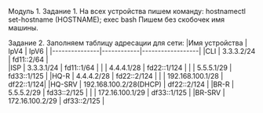 Модуль 1. 
Задание 1.
На всех устройства пишем команду: hostnamectl set-hostname (HOSTNAME); exec bash 
Пишем без скобочек имя машины.

Задание 2. 
Заполняем таблицу адресации для сети:
|Имя устройства | IpV4       |   IpV6           |
|---------------|------------|------------------|
|CLI            | 3.3.3.2/24 |  fd11::2/64      |      
|ISP            | 3.3.3.1/24 |  fd11::1/64      |
|               | 4.4.4.1/28 |  fd22::1/124     |
|               | 5.5.5.1/29 |  fd33::1/125     |
|HQ-R	        | 4.4.4.2/28 |  fd22::2/124     |
|               | 192.168.100.1/28 | df22::1/124|
|HQ-SRV		| 192.168.100.2/28(DHCP)        | df22::2/124                 | 
|BR-R           | 5.5.5.2/29 | fd33::2/125      |
|               | 172.16.100.1/29 | df33::1/125 | 
|BR-SRV         | 172.16.100.2/29 | df33::2/125 |


		
		
		
		
		
		


